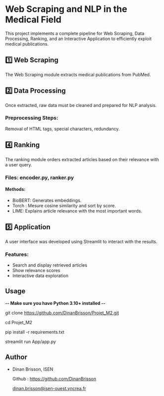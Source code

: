 # Web Scraping and NLP in the Medical Field

This project implements a complete pipeline for Web Scraping, Data Processing, Ranking, and an Interactive Application to efficiently exploit medical publications.


## 1️⃣ Web Scraping

The Web Scraping module extracts medical publications from PubMed.

## 2️⃣ Data Processing

Once extracted, raw data must be cleaned and prepared for NLP analysis.

### Preprocessing Steps:

Removal of HTML tags, special characters, redundancy.

## 4️⃣ Ranking

The ranking module orders extracted articles based on their relevance with a user query.

### Files: encoder.py, ranker.py

#### Methods:

- BioBERT: Generates embeddings.
- Torch : Mesure cosine similarity and sort by score.
- LIME: Explains article relevance with the most important words.

## 5️⃣ Application

A user interface was developed using Streamlit to interact with the results.

### Features:

- Search and display retrieved articles
- Show relevance scores
- Interactive data exploration

## Usage
**-- Make sure you have Python 3.10+ installed --**

git clone https://github.com/DinanBrisson/Projet_M2.git

cd Projet_M2

pip install -r requirements.txt

streamlit run App/app.py


## Author

- Dinan Brisson, ISEN
  
  Github : https://github.com/DinanBrisson
  
  dinan.brisson@isen-ouest.yncrea.fr

